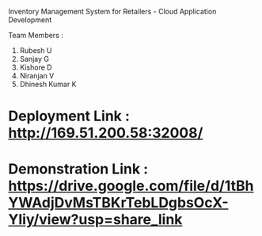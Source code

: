 Inventory Management System for Retailers - Cloud Application Development


Team Members :

1. Rubesh U
2. Sanjay G
3. Kishore D
4. Niranjan V
5. Dhinesh Kumar K

# Deployment Link : http://169.51.200.58:32008/

# Demonstration Link : https://drive.google.com/file/d/1tBhYWAdjDvMsTBKrTebLDgbsOcX-YIiy/view?usp=share_link 
